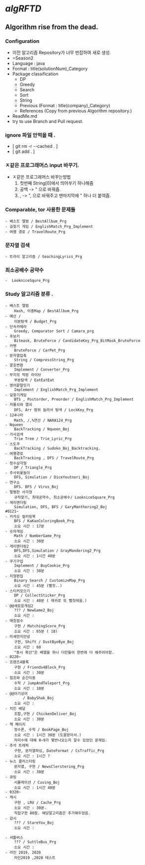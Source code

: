 # *algRFTD*
## Algorithm rise from the dead.
### Configuration
 - 이전 알고리즘 Repository가 너무 번잡하여 새로 생성.
 - =Season2
 - Language : java
 - Format : title(solutionNum)_Category
 - Package classification
   - DP
   - Greedy
   - Search
   - Sort
   - String
   - Previous (Format : title(company)_Category)
   - References (Copy from previous Algorithm repository.)
 - ReadMe.md
 - try to use Branch and Pull request.


### ignore 파일 안먹을 때 . 
 - [ git rm -r --cached . ]
 - [ git add . ]
 
### ㅈ같은 프로그래머스 input 바꾸기.
 - ㅈ같은 프로그래머스 바꾸는방법 <br>
    1. 첫번째 String[0]에서 띄어쑤기 하나해줌<br>
    2. 공백 -> " 으로 바꿔줌.<br>
    3. , -> ", 으로 바꿔주고 맨마지막에 " 하나 더 붙여줌.<br>
    
### Comparable, tor 사용한 문제들
    - 베스트 앨범 / BestAllbum_Prg
    - 길찾기 게임 / EnglishMatch_Prg_Implement
    - 여행 경로 / TravelRoute_Prg

### 문자열 검색 
    - 트라이 알고리즘 / SeachingLyrics_Prg
     
### 최소공배수 공약수 
    -  LookniceSqure_Prg
    
### Study 알고리즘 분류 .
    - 베스트 앨범
        Hash, 이중Map / BestAllbum_Prg
    - 예산 / 
        이분탐색 / Budget_Prg
    - 단속카메라
        Greedy, Comparator Sort / Camara_prg
    - 후보키
        Bitmask, BruteForce / CandidateKey_Prg_BitMask_BruteForce
    - 카펫
        BruteForce / CarPet_Prg
    - 문자열압축
        String / CompressString_Prg
    - 괄호변환
        Implement / Converter_Prg
    - 무지의 먹방 라이브
        부분탐색 / EatEatEat
    - 영어끝말잇기
        Implement / EnglishMatch_Prg_Implement
    - 길찾기게임
        BTS , Postorder, Preorder / EnglishMatch_Prg_Implement
    - 자물쇠와 열쇠
        DFS, Arr 범위 늘려서 탐색 / LockKey_Prg
    - 124나라
        Math, /,%연산 / NARA124_Prg
    - Nqueen
        BackTracking / Nqueen_Boj
    - 가사검색
        Trie Tree / Trie_Lyric_Prg
    - 스도쿠
        BackTracking / Sudoko_Boj_Backtracking.
    - 여행경로
        BackTracking , DFS / TravelRoute_Prg
    - 정수삼각형
        DP / Triangle_Prg
    - 주사위윷놀이
        DFS, Simulation / DiceYoutnori_Boj
    - 연구소
        DFS. BFS / Virus_Boj
    - 멀쩡한 사각형
        규칙찾기, 최대공약수, 최소공배수/ LookniceSquare_Prg
    - 게리멘더링
        Simulation, DFS, BFS / GaryManthering2_Boj
    #0121~
    - 카카오 컬러링북
        BFS / KaKaoColoringBook_Prg
        소요 시간 : 17분
    - 숫자게임
        Math / NumberGame_Prg
        소요 시간 : 30분
    - 게리멘더링2
        BFS,DFS,Simulation / GrayMandering2_Prg
        소요 시간 : 1시간 40분
    - 쿠기구입
        Implement / BuyCookie_Prg
        소요 시간 : 30분
    - 지형편집
        Binary Search / CustomizeMap_Prg
        소요 시간 : 45분 (뻘짓..)
    - 스티커모으기
        DP / CollectSticker_Prg
        소요 시간 : 40분 ( 재귀로 또 뻘짓태움.)
    - @@새로운게임2
        ??? / NewGame2_Boj
        소요 시간 : 
    - 매칭점수
        구현 / MatchingScore_Prg
        소요 시간 : 65분 ( 18)
    - 미세먼지안녕
        구현, Shift / DustByeBye_Boj
        소요 시간 : 60
        "동시 확산"은 배열을 하나 더만들어 한번에 더 해주어야함.
    - 0220~
    - 프렌즈4블록
        구현 / Friends4Block_Prg
        소요 시간 : 30분
    - 점프와 순간이동
        수학 / JumpAndTeleport_Prg
        소요 시간 : 10분  
    - @@아기상어 
            / BabyShak_Boj
        소요 시간 : 
    - 치킨 배달
        조합,구현 / ChickenDeliver_Boj
        소요 시간 : 30분 
    - 책 페이지
        정수론, 수학 / BookPage_Boj
        소요 시간 : 1시간 30분 (도움받아서.)
        자리수에 대해 0~9가 몇번나오는지 알수 있었던 문제임.
    - 추석 트래픽
        구현, 문자열파싱, DateFormat / CsTraffic_Prg
        소요 시간 : 1시간 ?
    - 뉴스 클러스터링
        문자열, 구현 / NewsClerstering_Prg
        소요 시간 : 30분
    - 큐빙
        시뮬레이션 / Cuving_Boj
        소요 시간 : 1시간 40분
    - 0320~
    - 캐시
        구현 , LRU / Cache_Prg
        소요 시간 : 30분.
        직접구현 80점. 해당알고리즘은 추가해두었음.
    - 감시
        ??? / StareYou_Boj
        소요 시간 : 
        
    - 셔틀버스
        ??? / SuttleBus_Prg
        소요 시간 : 
    - 라인 2019, 2020
        라인2019 ,2020 테스트 
     
    
        
      
    
     
    
    